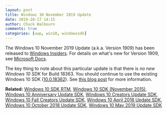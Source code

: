 ```yaml
---
layout: post
title: Windows 10 November 2019 Update
date: 2019-10-17 14:15
author: Chuck Walbourn
comments: true
categories: [uwp, win10, windowssdk]
---
```


The Windows 10 November 2019 Update (a.k.a. Version 1909) has been released to [Windows Insiders](https://blogs.windows.com/windowsexperience/2019/10/10/getting-the-november-2019-update-ready-for-release). For details on what's new for Version 1909, see [Microsoft Docs](https://docs.microsoft.com/en-us/windows-insider/at-home/whats-new-wip-at-home-1909).
<!--more-->

The key thing to note about this particular update is that there is *no new Windows 10 SDK* for Build 18363. You should continue to use the existing Windows 10 SDK ([10.0.18362](https://walbourn.github.io/windows-10-may-2019-update/)).
See [this blog post](https://blogs.windows.com/windowsdeveloper/2019/10/16/what-windows-10-version-1909-means-for-developers/) for more information.

<b>Related:</b> <a href="https://walbourn.github.io/windows-10-sdk-rtm/">Windows 10 SDK RTM</a>, <a href="https://walbourn.github.io/windows-10-sdk-november-2015/">Windows 10 SDK (November 2015)</a>, <a href="https://walbourn.github.io/windows-10-anniversary-update-sdk/">Windows 10 Anniversary Update SDK</a>, <a href="https://walbourn.github.io/windows-10-creators-update-sdk/">Windows 10 Creators Update SDK</a>, <a href="https://walbourn.github.io/windows-10-fall-creators-update-sdk/">Windows 10 Fall Creators Update SDK</a>, <a href="https://walbourn.github.io/windows-10-april-2018-update-sdk/">Windows 10 April 2018 Update SDK</a>, <a href="https://walbourn.github.io/windows-10-october-2018-update/">Windows 10 October 2018 Update SDK</a>, <a href="https://walbourn.github.io/windows-10-may-2019-update/">Windows 10 May 2019 Update SDK</a>
